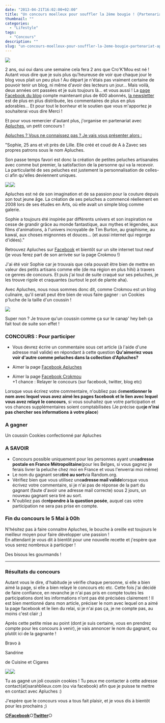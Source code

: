 ```yaml
---
date: "2013-04-21T16:02:00+02:00"
title: "Un concours moelleux pour souffler la 2ème bougie ! {Partenariat Apluches}"
thumbnail: ""
categories:
  - "Lifestyle"
tags:
  - "Concours"
description: ""
slug: "un-concours-moelleux-pour-souffler-la-2eme-bougie-partenariat-apluches"
---
```


[![](https://cdn.rawgit.com/crokmou/images/1.0.7/i/concours_bloganniversaire-300x1421-300x142.jpg)](https://cdn.rawgit.com/crokmou/images/1.0.7/i/concours_bloganniversaire-300x1421.jpg)

2 ans, oui oui dans une semaine cela fera 2 ans que Cro'K'Mou est né ! Autant vous dire que je suis plus qu'heureuse de voir que chaque jour le blog vous plait un peu plus ! Au départ je n'étais pas vraiment certaine de pouvoir tenir un blog, ni même d'avoir des lecteurs un jour... Mais voilà, deux années ont passées et je suis toujours là... et vous aussi ! La [page Facebook du blog](https://www.facebook.com/pages/CroKMou/148093255259077) compte maintenant plus de 600 abonnés, [la newsletter](https://crokmou.com/p/newsletter_18.html) est de plus en plus distribuée, les commentaires de plus en plus adorables... Et pour tout le bonheur et le soutien que vous m'apportez je souhaiterai vous dire Merci !

Et pour vous remercier d'autant plus, j'organise en partenariat avec [Apluches](https://www.facebook.com/ApluchesCreationDePeluchesArtisanales?fref=ts), un petit concours !

<u>[Apluches](https://www.facebook.com/ApluchesCreationDePeluchesArtisanales?fref=ts) ? Vous ne connaissez pas ? Je vais vous présenter alors :</u>

"Sophie, 25 ans et vit près de Lille. Elle créé et coud de A à Zavec ses propres patrons sous le nom Apluches.

Son passe temps favori est donc la création de petites peluches artisanales avec comme but premier, la satisfaction de la personne qui va la recevoir. La particularité de ses peluches est justement la personnalisation de celles-ci afin qu'elles deviennent uniques.

[![](https://cdn.rawgit.com/crokmou/images/1.0.7/i/poulpy_bleu-300x2251-300x225.jpg)](https://cdn.rawgit.com/crokmou/images/1.0.7/i/poulpy_bleu-300x2251.jpg)[![](https://cdn.rawgit.com/crokmou/images/1.0.7/i/plante-300x2251-300x225.jpg)](https://cdn.rawgit.com/crokmou/images/1.0.7/i/plante-300x2251.jpg)

Apluches est né de son imagination et de sa passion pour la couture depuis son tout jeune âge. La création de ses peluches a commencé réellement en 2008 lors de ses études en Arts, où elle avait un simple blog comme galerie.

Sophie a toujours été inspirée par différents univers et son inspiration ne cesse de grandir grâce au monde fantastique, aux mythes et légendes, aux films d'animations, à l'univers incroyable de Tim Burton, au graphisme, au kawaï, aux choses mignonnes et douces... (et aussi internet qui regorge d'idées)."

Retrouvez Apluches sur [Facebook](https://www.facebook.com/ApluchesCreationDePeluchesArtisanales?fref=ts) et bientôt sur un site internet tout neuf (je vous ferez part de son arrivée sur la page Crokmou !)

J'ai été voir Sophie car je trouvais que cela pouvait être bien de mettre en valeur des petits artisans comme elle (de ma région en plus hihi) à travers ce genres de concours. Et puis j'ai tout de suite craqué sur ses peluches, je les trouve rigole et craquantes (surtout le pot de plante aha).

Avec Apluches, nous nous sommes donc dit, comme Crokmou est un blog culinaire, qu'il serait peut être bien de vous faire gagner : un Cookies p'luche de la taille d'un coussin !

[![](https://cdn.rawgit.com/crokmou/images/1.0.7/i/cookie-225x3001-225x300.jpg)](https://cdn.rawgit.com/crokmou/images/1.0.7/i/cookie-225x3001.jpg)

Super non ? Je trouve qu'un coussin comme ça sur le canap' hey beh ça fait tout de suite son effet !

### CONCOURS : Pour participer

  - Vous devrez écrire un commentaire sous cet article (à l'aide d'une adresse mail valide) en répondant à cette question **Qu'aimeriez vous voir d'autre comme peluches dans la collection d'Apluches?**

- Aimer la page [Facebook Apluches](https://www.facebook.com/ApluchesCreationDePeluchesArtisanales?fref=ts)

- Aimer la page [Facebook Crokmou](https://www.facebook.com/pages/CroKMou/148093255259077)  
  +1 chance : Relayer le concours (sur facebook, twitter, blog etc)

Lorsque vous écrirez votre commentaire, n'oubliez pas de**mentionner le nom avec lequel vous avez aimé les pages facebook et le lien avec lequel vous avez relayé le concours**, si vous souhaitez que votre participation et vos chances supplémentaires soient comptabilisées (Je précise que**je n'irai pas chercher ses informations à votre place**)

### A gagner

Un coussin Cookies confectionné par Apluches

### A SAVOIR

*   Concours possible uniquement pour les personnes ayant une**adresse postale en France Métropolitaine**(pour les Belges, si vous gagnez je ferais livrer la peluche chez moi en France et vous l'enverrai moi même)
*   Le nom du gagnant sera**tiré au sort**via Random.org.
*   Vérifiez bien que vous utilisez une**adresse mail valide**lorsque vous écrivez votre commentaire, si je n'ai pas de réponse de la part du gagnant (faute d'avoir une adresse mail correcte) sous 2 jours, un nouveau gagnant sera tiré au sort.
*   N'oubliez pas de**répondre à la question posée**, auquel cas votre participation ne sera pas prise en compte.

### Fin du concours le 5 Mai à 00h

N'hésitez pas à faire connaitre Apluches, le bouche à oreille est toujours le meilleur moyen pour faire développer une passion !  
En attendant je vous dit à bientôt pour une nouvelle recette et j'espère que vous serez nombreux à participer !  

Des bisous les gourmands !  

______________________________

### Résultats du concours

Autant vous le dire, d'habitude je vérifie chaque personne, si elle a bien aimé la page, si elle a bien relayé le concours etc etc. Cette fois j'ai décidé de faire confiance, en revanche je n'ai pas pris en compte toutes les participations dont les informations n'ont pas été précisées clairement ! Il est bien mentionné dans mon article, préciser le nom avec lequel on a aimé la page facebook et le lien du relai, si je n'ai pas ça, je ne compte pas, au moins c'est clair ;)

Après cette petite mise au point (dont je suis certaine, vous en prendrez compte pour les concours à venir), je vais annoncer le nom du gagnant, ou plutôt ici de la gagnante !

Bravo à

Sandrine

de Cuisine et Cigares

[![](https://cdn.rawgit.com/crokmou/images/1.0.7/i/Capture-d-E2-80-99e-CC-81cran-2013-05-06-a-CC-80-11.49.321.png)](https://cdn.rawgit.com/crokmou/images/1.0.7/i/Capture-d-E2-80-99e-CC-81cran-2013-05-06-a-CC-80-11.49.321.png)[![](https://cdn.rawgit.com/crokmou/images/1.0.7/i/Capture-d-E2-80-99e-CC-81cran-2013-05-06-a-CC-80-11.49.501.png)](https://cdn.rawgit.com/crokmou/images/1.0.7/i/Capture-d-E2-80-99e-CC-81cran-2013-05-06-a-CC-80-11.49.501.png)

Tu as gagné un joli coussin cookies ! Tu peux me contacter à cette adresse contact{at}sarahblieux.com (ou via facebook) afin que je puisse te mettre en contact avec Apluches :)

J'espère que le concours vous a tous fait plaisir, et je vous dis à bientôt pour les prochains ;)

[**○<span style="font-size: xx-small; margin: 0px; outline: 0px; padding: 0px;"><span style="font-family: Arial, Helvetica, sans-serif; margin: 0px; outline: 0px; padding: 0px;"></span></span>Facebook**](https://www.facebook.com/pages/CroKMou/148093255259077)○[**Twitter**](https://twitter.com/Crokmou)○